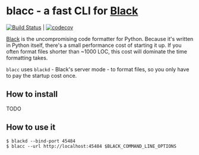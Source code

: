 # blacc - a fast CLI for [Black](https://github.com/psf/black)

[![Build Status](https://dev.azure.com/zsolzsol/blacc/_apis/build/status/zsol.blacc?branchName=master)](https://dev.azure.com/zsolzsol/blacc/_build/latest?definitionId=1&branchName=master) | [![codecov](https://codecov.io/gh/zsol/blacc/branch/master/graph/badge.svg)](https://codecov.io/gh/zsol/blacc)

[Black](https://github.com/psf/black) is the uncompromising code formatter for Python. Because it's written in Python itself, there's a small performance cost of starting it up. If you often format files shorter than ~1000 LOC, this cost will dominate the time formatting takes.

`blacc` uses `blackd` - Black's server mode - to format files, so you only have to pay the startup cost once.

## How to install

TODO

## How to use it

```
$ blackd --bind-port 45484
$ blacc --url http://localhost:45484 $BLACK_COMMAND_LINE_OPTIONS
```

